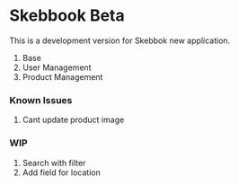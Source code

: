 Skebbook Beta
============================

This is a development version for Skebbok new application.

1. Base
2. User Management
3. Product Management

### Known Issues
1. Cant update product image

### WIP
1. Search with filter 
2. Add field for location
